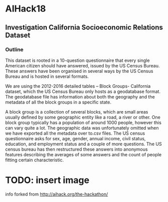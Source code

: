 # AIHack18
## Investigation California Socioeconomic Relations Dataset

### Outline

This dataset is rooted in a 10-question questionnaire that every single American citizen should have answered, issued by the US Census Bureau. These answers have been organised in several ways by the US Census Bureau and is hosted in several formats.

We are using the 2012-2016 detailed tables – Block Groups- California dataset, which the US Census Bureau only hosts as a geodatabase format. The geodatabase file has information about both the geography and the metadata of all the block groups in a specific state.

A block group is a collection of several blocks, which are small areas usually defined by some geographic entity like a road, a river or other. One block group typically has a population of around 1000 people, however this can vary quite a lot. The geographic data was unfortunately omitted when we have exported all the metadata over to.csv files. The US census questionnaire asks for sex, age, gender, annual income, civil status, education, and employment status and a couple of more questions. The US census bureau has then restructured these answers into anonymous features describing the averages of some answers and the count of people fitting certain characteristic.

# TODO: insert image

info forked from http://aihack.org/the-hackathon/
